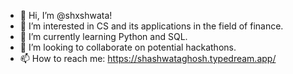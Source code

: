 - 👋 Hi, I’m @shxshwata!
- 👀 I’m interested in CS and its applications in the field of finance.
- 🌱 I’m currently learning Python and SQL.
- 💞️ I’m looking to collaborate on potential hackathons.
- 📫 How to reach me: https://shashwataghosh.typedream.app/

<!---
shxshwata/shxshwata is a ✨ special ✨ repository because its `README.md` (this file) appears on your GitHub profile.
You can click the Preview link to take a look at your changes.
--->

